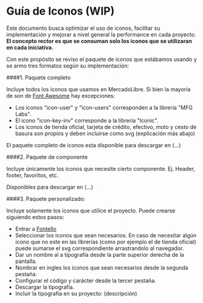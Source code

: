 # Guía de Iconos (WIP)

Este documento busca optimizar el uso de iconos, facilitar su implementación y mejorar a nivel general la performance en cada proyecto. **El concepto rector es que se consuman solo los iconos que se utilizaran en cada iniciativa.**

Con este propósito se reviso el paquete de iconos que estábamos usando y se armo tres formatos según su implementación:

####1. Paquete completo

Incluye todos los iconos que usamos en MercadoLibre. Si bien la mayoría de son de [Font Awesome](http://fortawesome.github.io/Font-Awesome/cheatsheet/) hay excepciones: 

- Los iconos "icon-user" y "icon-users" corresponden a la librería "MFG Labs".
- El icono "icon-key-inv" corresponde a la librería "Iconic".
- Los iconos de tienda oficial, tarjeta de crédito, efectivo, moto y cesto de basura son propios y deben incluirse como svg (explicación más abajo) 

El paquete completo de iconos esta disponible para descargar en  (…)

####2. Paquete de componente 

Incluye únicamente los iconos que necesite cierto componente. Ej. Header, footer, favoritos, etc. 

Disponibles para descargar en (…) 

####3. Paquete personalizado: 

Incluye solamente los iconos que utilice el proyecto. Puede crearse siguiendo estos pasos: 


- Entrar a [Fontello](http://www.fontello.com)
- Seleccionar los iconos que sean necesarios. En caso de necesitar algún icono que no este en las librerías (como por 	ejemplo el de tienda oficial)  puede sumarse el svg correspondiente arrastrandolo al navegador.
- Dar un nombre al a tipografía desde la parte superior derecha de la pantalla.
- Nombrar en ingles los iconos que sean necesarios desde la segunda pestaña.
- Configurar el código y carácter desde la tercer pestaña. 
- Descargar la tipografía. 
-  Incluir la tipografía en su proyecto: (descripción)

